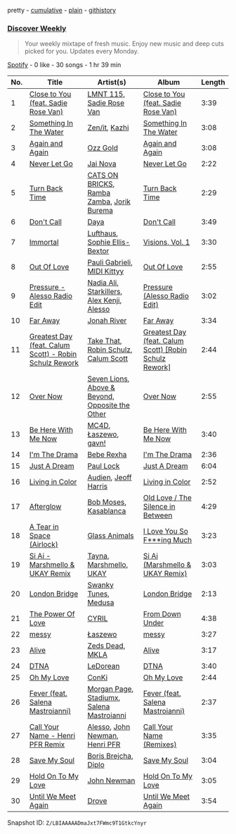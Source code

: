 pretty - [cumulative](/playlists/cumulative/37i9dQZEVXcMQ21aVFwcU6.md) - [plain](/playlists/plain/37i9dQZEVXcMQ21aVFwcU6) - [githistory](https://github.githistory.xyz/mdn522/spotify-playlist-archive/blob/main/playlists/plain/37i9dQZEVXcMQ21aVFwcU6)

### [Discover Weekly](https://open.spotify.com/playlist/37i9dQZEVXcMQ21aVFwcU6)

> Your weekly mixtape of fresh music\. Enjoy new music and deep cuts picked for you\. Updates every Monday.

[Spotify](https://open.spotify.com/user/spotify) - 0 like - 30 songs - 1 hr 39 min

| No. | Title | Artist(s) | Album | Length |
|---|---|---|---|---|
| 1 | [Close to You \(feat\. Sadie Rose Van\)](https://open.spotify.com/track/6G2psrvm6JGBYrsuMYG0dz) | [LMNT 115](https://open.spotify.com/artist/2uhgJK13algiylq9MtKRWu), [Sadie Rose Van](https://open.spotify.com/artist/26WIQmMRRABfsQCIhwtNns) | [Close to You \(feat\. Sadie Rose Van\)](https://open.spotify.com/album/1uGcrM3C3k3121zNKvDQCn) | 3:39 |
| 2 | [Something In The Water](https://open.spotify.com/track/00bzG9fwS0BxxZatnWuKEE) | [Zen/it](https://open.spotify.com/artist/5HirplYzqe2d6nvqIskR82), [Kazhi](https://open.spotify.com/artist/5GTYEYJqmYH3VlaRRnkaWj) | [Something In The Water](https://open.spotify.com/album/0FYJLlxza7cff7PuGcEZmC) | 3:08 |
| 3 | [Again and Again](https://open.spotify.com/track/07fu7m89fwYrTwScLwaghT) | [Ozz Gold](https://open.spotify.com/artist/0KZDvnSmE8sY5Q2PtUab2P) | [Again and Again](https://open.spotify.com/album/462KVKF9oYosCYY2imGvqN) | 3:08 |
| 4 | [Never Let Go](https://open.spotify.com/track/1TLNqLklSPgJYaQj9HhQqQ) | [Jai Nova](https://open.spotify.com/artist/7m0d5KbIfUlF3aY9KnTw5U) | [Never Let Go](https://open.spotify.com/album/0Ri4N8NfykSU7lNl2OkmRq) | 2:22 |
| 5 | [Turn Back Time](https://open.spotify.com/track/4MfwPiSESvofOu113l7YLn) | [CATS ON BRICKS](https://open.spotify.com/artist/6TbBdFGM4kvIpQkZK4G8Oa), [Ramba Zamba](https://open.spotify.com/artist/2WKa6e2EJicxfc2DLZ9S6o), [Jorik Burema](https://open.spotify.com/artist/5m9bQKYt5uwDbtBGB6x78P) | [Turn Back Time](https://open.spotify.com/album/5j3npzW1nDUNjGn4nctlZ6) | 2:29 |
| 6 | [Don't Call](https://open.spotify.com/track/1MqZc58tU1uLQ5CFLkHXb2) | [Daya](https://open.spotify.com/artist/6Dd3NScHWwnW6obMFbl1BH) | [Don't Call](https://open.spotify.com/album/1nY3JwvqVliwQgjmNVRPUP) | 3:49 |
| 7 | [Immortal](https://open.spotify.com/track/0nzVN0Ln1nnN5eSSUSmztb) | [Lufthaus](https://open.spotify.com/artist/0zlMouo6dENL2tsOY9JssU), [Sophie Ellis\-Bextor](https://open.spotify.com/artist/2cBh5lVMg222FFuRU7EfDE) | [Visions, Vol\. 1](https://open.spotify.com/album/4u118aJAyUdQmQAmyTdSyb) | 3:30 |
| 8 | [Out Of Love](https://open.spotify.com/track/4xH56OtuKM18dyGiyg7M18) | [Pauli Gabrieli](https://open.spotify.com/artist/40QvCO9mBoXc4cpqbCWbnp), [MIDI Kittyy](https://open.spotify.com/artist/0MskAXm9cAVHMKcrBziwV4) | [Out Of Love](https://open.spotify.com/album/2hnVXsQhLFOacUCQwXqQyR) | 2:55 |
| 9 | [Pressure \- Alesso Radio Edit](https://open.spotify.com/track/4uB7RmCoM5NAZKMYypDLpz) | [Nadia Ali](https://open.spotify.com/artist/1C60viSZv6BoYtrnkZ44g5), [Starkillers](https://open.spotify.com/artist/6gJE2UbjRlQBb0dFmMQTm0), [Alex Kenji](https://open.spotify.com/artist/57emG0pZhSfbfskupwZ4Bu), [Alesso](https://open.spotify.com/artist/4AVFqumd2ogHFlRbKIjp1t) | [Pressure \(Alesso Radio Edit\)](https://open.spotify.com/album/6KEKDpsquT9q0oiG3YcGyI) | 3:02 |
| 10 | [Far Away](https://open.spotify.com/track/17DIXAfHuxgFLvD17Rs0tB) | [Jonah River](https://open.spotify.com/artist/0vVA0qdQIcXdkeUwTO5e0f) | [Far Away](https://open.spotify.com/album/4wEFoM483MjMqOsclR3Uy7) | 3:34 |
| 11 | [Greatest Day \(feat\. Calum Scott\) \- Robin Schulz Rework](https://open.spotify.com/track/1Oae67sHC45sBQMrYhMiWF) | [Take That](https://open.spotify.com/artist/1XgFuvRd7r5g0h844A5ZUQ), [Robin Schulz](https://open.spotify.com/artist/3t5xRXzsuZmMDkQzgOX35S), [Calum Scott](https://open.spotify.com/artist/6ydoSd3N2mwgwBHtF6K7eX) | [Greatest Day \(feat\. Calum Scott\) \[Robin Schulz Rework\]](https://open.spotify.com/album/66L6pO8awweuEwUBn0cLdS) | 2:44 |
| 12 | [Over Now](https://open.spotify.com/track/606Z051kpzw0rrcBCYCTtR) | [Seven Lions](https://open.spotify.com/artist/6fcTRFpz0yH79qSKfof7lp), [Above & Beyond](https://open.spotify.com/artist/10gzBoINW3cLJfZUka8Zoe), [Opposite the Other](https://open.spotify.com/artist/3YPzVOVeAXdzhmnffu1WjZ) | [Over Now](https://open.spotify.com/album/7udk1qiys7QiEPKN9lY8a4) | 2:55 |
| 13 | [Be Here With Me Now](https://open.spotify.com/track/5vOZflu9doigyNV5ifO7pr) | [MC4D](https://open.spotify.com/artist/2MbY32LPINIi9P6PCkrOJI), [Łaszewo](https://open.spotify.com/artist/6jxGLrn1I14RIeRYodOpLN), [gavn!](https://open.spotify.com/artist/2pQzh5cuuqpDErGZNaOULd) | [Be Here With Me Now](https://open.spotify.com/album/6lWwhdj8KEiRGIyhs2lDZB) | 3:40 |
| 14 | [I'm The Drama](https://open.spotify.com/track/21KShmFSfzVOaYAJmMLbHG) | [Bebe Rexha](https://open.spotify.com/artist/64M6ah0SkkRsnPGtGiRAbb) | [I'm The Drama](https://open.spotify.com/album/6rhEdVWLmMzxnp8KVppcjx) | 2:36 |
| 15 | [Just A Dream](https://open.spotify.com/track/6IWdEvxikSW44nNOPvuZcX) | [Paul Lock](https://open.spotify.com/artist/5Maf1cbMt9JIF4HBnpdH84) | [Just A Dream](https://open.spotify.com/album/4lommtFfwwxX8MI23r0JYP) | 6:04 |
| 16 | [Living in Color](https://open.spotify.com/track/2lsNq7K3vPA9ONx4wVOdql) | [Audien](https://open.spotify.com/artist/4xnMDfgEmXZEEDdITKcGuE), [Jeoff Harris](https://open.spotify.com/artist/434nBUvWgd5pcPv2bmyKy4) | [Living in Color](https://open.spotify.com/album/2mXd7GKfRyX2LyXMCmZKeE) | 2:52 |
| 17 | [Afterglow](https://open.spotify.com/track/1Aic3Xbzma3Nb0sSwqGCdf) | [Bob Moses](https://open.spotify.com/artist/6LHsnRBUYhFyt01PdKXAF5), [Kasablanca](https://open.spotify.com/artist/297Z0teiCkp5s9eneWROpI) | [Old Love / The Silence in Between](https://open.spotify.com/album/7lzmVCDtNyrnJuzurcmB4p) | 4:29 |
| 18 | [A Tear in Space \(Airlock\)](https://open.spotify.com/track/6l6XVeeoTe3ggya4fLY8l8) | [Glass Animals](https://open.spotify.com/artist/4yvcSjfu4PC0CYQyLy4wSq) | [I Love You So F\*\*\*ing Much](https://open.spotify.com/album/5i6LJyHq9wxLSecf0N2Iuw) | 3:23 |
| 19 | [Si Ai \- Marshmello & UKAY Remix](https://open.spotify.com/track/14e2ob5d6fW1TTn5ZlXF5N) | [Tayna](https://open.spotify.com/artist/5Cj0xJrG2k8TPOJQ1vdAmZ), [Marshmello](https://open.spotify.com/artist/64KEffDW9EtZ1y2vBYgq8T), [UKAY](https://open.spotify.com/artist/61g8SMtoEd288zbblnptOJ) | [Si Ai \(Marshmello & UKAY Remix\)](https://open.spotify.com/album/2Gg8UFmwKnV5CcATPbGnba) | 3:03 |
| 20 | [London Bridge](https://open.spotify.com/track/3EyVQGsh8WhY40GF8j5RsX) | [Swanky Tunes](https://open.spotify.com/artist/06cLuOP0p7VAnBnqil1eWX), [Medusa](https://open.spotify.com/artist/08Cmz2Whs8UYTPT4Th0c8w) | [London Bridge](https://open.spotify.com/album/3rsgBSBXZzU1gPb7fgbTen) | 2:13 |
| 21 | [The Power Of Love](https://open.spotify.com/track/0xg8zLBMPYUMtM9IkeVdKh) | [CYRIL](https://open.spotify.com/artist/11kt6ggsdxvI8MhyeSMKom) | [From Down Under](https://open.spotify.com/album/2nxaRG5BT18Zdjgy8xzWLd) | 4:38 |
| 22 | [messy](https://open.spotify.com/track/3CPhCNH8rV1czzGSmXm9TH) | [Łaszewo](https://open.spotify.com/artist/6jxGLrn1I14RIeRYodOpLN) | [messy](https://open.spotify.com/album/4XoiPhxyT8riRh4V2enQZP) | 3:27 |
| 23 | [Alive](https://open.spotify.com/track/5bFuHlXKw66Uu2cHKn5bf8) | [Zeds Dead](https://open.spotify.com/artist/67qogtRNI0GjUr8PlaG6Zh), [MKLA](https://open.spotify.com/artist/57Vnemieu10x71jR2UWc4o) | [Alive](https://open.spotify.com/album/424AkXXKYZsnsoiBrW64oh) | 3:17 |
| 24 | [DTNA](https://open.spotify.com/track/3KOaTDwruVlA30kg81WRrx) | [LeDorean](https://open.spotify.com/artist/33m7VtP8WxR5FhUKIMOB46) | [DTNA](https://open.spotify.com/album/3ZrZNrzCfXaKLLzJbji6T7) | 3:40 |
| 25 | [Oh My Love](https://open.spotify.com/track/2UijQcg9x42vsbXYh0PzPO) | [ConKi](https://open.spotify.com/artist/2oBcbbUQy8Md3FYXifyPTF) | [Oh My Love](https://open.spotify.com/album/6qmAyfyVZn5ctUnKEsVt2y) | 2:44 |
| 26 | [Fever \(feat\. Salena Mastroianni\)](https://open.spotify.com/track/6SyWRc7vTspPxK8oudF6mc) | [Morgan Page](https://open.spotify.com/artist/1N9n8MSxrr4Emhb566493b), [Stadiumx](https://open.spotify.com/artist/0DRf6JJDQnRnz0Yp209CmH), [Salena Mastroianni](https://open.spotify.com/artist/0X9HZbVBzUgugjKVgrYk6W) | [Fever \(feat\. Salena Mastroianni\)](https://open.spotify.com/album/5cgPp6YZCkPQK9eI2MeXqL) | 2:37 |
| 27 | [Call Your Name \- Henri PFR Remix](https://open.spotify.com/track/1MUPDV8Hyz0iljyAKQAVkW) | [Alesso](https://open.spotify.com/artist/4AVFqumd2ogHFlRbKIjp1t), [John Newman](https://open.spotify.com/artist/34v5MVKeQnIo0CWYMbbrPf), [Henri PFR](https://open.spotify.com/artist/6n9XmMc3mX18mrTHYOCPIq) | [Call Your Name \(Remixes\)](https://open.spotify.com/album/01hRhyAiNnaz2SeosAXPIo) | 3:35 |
| 28 | [Save My Soul](https://open.spotify.com/track/0FAlTV2xvP1WgfKCXQ8o53) | [Boris Brejcha](https://open.spotify.com/artist/6caPJFLv1wesmM7gwK1ACy), [Diplo](https://open.spotify.com/artist/5fMUXHkw8R8eOP2RNVYEZX) | [Save My Soul](https://open.spotify.com/album/13jwc3YVFFMgTzotfBv674) | 3:04 |
| 29 | [Hold On To My Love](https://open.spotify.com/track/729INrfxIsfZ5EVNFacZjD) | [John Newman](https://open.spotify.com/artist/34v5MVKeQnIo0CWYMbbrPf) | [Hold On To My Love](https://open.spotify.com/album/4CNTkiERhYxBADkJA7LEyO) | 3:05 |
| 30 | [Until We Meet Again](https://open.spotify.com/track/6EyVi6QyhwWIRcre1GuhGg) | [Drove](https://open.spotify.com/artist/6gqVaWZY9PVt1Lf42j4sZI) | [Until We Meet Again](https://open.spotify.com/album/5zGUHHJsn0GRglaZQ0QVtg) | 3:54 |

Snapshot ID: `Z/LBIAAAAADmaJxt7FWmc9T1GtkcYnyr`
